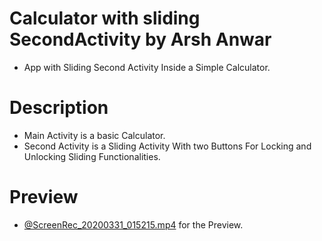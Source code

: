 # Calculator with sliding SecondActivity by Arsh Anwar
- App with Sliding Second Activity Inside a Simple Calculator.
# Description
- Main Activity is a basic Calculator. 
- Second Activity is a Sliding Activity With two Buttons For Locking and Unlocking Sliding Functionalities.
 # Preview
 - [@ScreenRec_20200331_015215.mp4](https://github.com/arshanwar/Calculator-with-sliding-Second-Activity-Tutorial-Android-Studio/blob/master/ScreenRec_20200331_015215.mp4) for the Preview.
